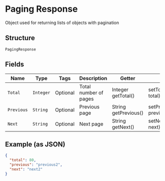 
# Paging Response

Object used for returning lists of objects with pagination

## Structure

`PagingResponse`

## Fields

| Name | Type | Tags | Description | Getter | Setter |
|  --- | --- | --- | --- | --- | --- |
| `Total` | `Integer` | Optional | Total number of pages | Integer getTotal() | setTotal(Integer total) |
| `Previous` | `String` | Optional | Previous page | String getPrevious() | setPrevious(String previous) |
| `Next` | `String` | Optional | Next page | String getNext() | setNext(String next) |

## Example (as JSON)

```json
{
  "total": 80,
  "previous": "previous2",
  "next": "next2"
}
```

